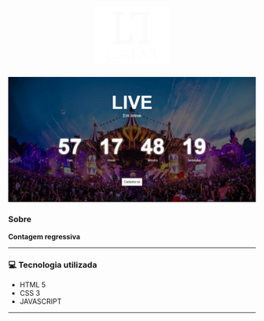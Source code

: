 <h1 align="center">
    <img src="https://github.com/aurelianoDeRafa/projeto-fitaEstilosa/raw/main/imagem/logo2.png" width="150">
</h1>


  <img src="gif.gif">


###  Sobre

**Contagem regressiva**


---
 
### 💻 Tecnologia utilizada

- HTML 5
- CSS 3
- JAVASCRIPT


---
